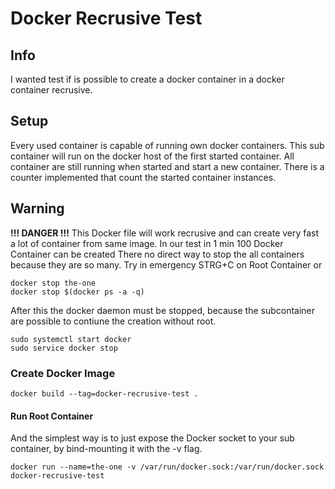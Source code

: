 # Docker Recrusive Test

## Info

I wanted test if is possible to create a docker container in a docker container recrusive.

## Setup

Every used container is capable of running own docker containers. 
This sub container will run on the docker host of the first started container.
All container are still running when started and start a new container.
There is a counter implemented that count the started container instances. 

## Warning

**!!! DANGER !!!** 
This Docker file will work recrusive and can create very fast a lot of container from same image.
In our test in 1 min 100 Docker Container can be created
There no direct way to stop the all containers because they are so many.
Try in emergency STRG+C on Root Container or
``` 
docker stop the-one
docker stop $(docker ps -a -q)
```
After this the docker daemon must be stopped, because the subcontainer are possible to contiune the creation without root.
```
sudo systemctl start docker
sudo service docker stop

```

### Create Docker Image

```
docker build --tag=docker-recrusive-test .
```

#### Run Root Container

And the simplest way is to just expose the Docker socket to your sub container, by bind-mounting it with the -v flag.

```
docker run --name=the-one -v /var/run/docker.sock:/var/run/docker.sock docker-recrusive-test
```